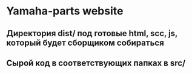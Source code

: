 # Yamaha-parts website

## Директория dist/ под готовые html, scc, js, который будет сборщиком собираться
## Сырой код в соответствующих папках в src/
